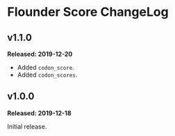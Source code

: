 # Flounder Score ChangeLog

## v1.1.0

**Released: 2019-12-20**

- Added `codon_score`.
- Added `codon_scores`.

## v1.0.0

**Released: 2019-12-18**

Initial release.

[//]: # (ChangeLog.md ends here)
